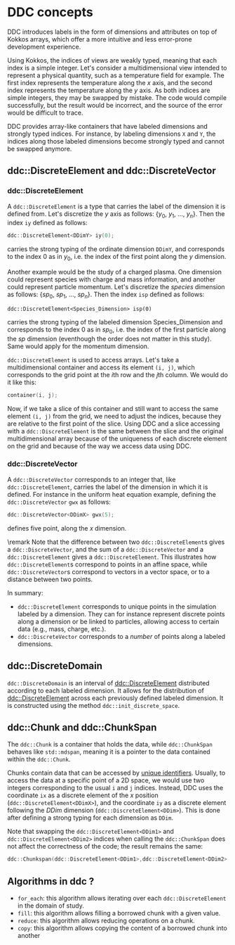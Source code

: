 # DDC concepts

<!--
Copyright (C) The ddc development team, see COPYRIGHT.md file

SPDX-License-Identifier: MIT
-->

DDC introduces labels in the form of dimensions and attributes on top of Kokkos arrays, which offer a more intuitive and less error-prone development experience.

Using Kokkos, the indices of views are weakly typed, meaning that each index is a simple integer. Let's consider a multidimensional view intended to represent a physical quantity, such as a temperature field for example. The first index represents the temperature along the $x$ axis, and the second index represents the temperature along the $y$ axis. As both indices are simple integers, they may be swapped by mistake. The code would compile successfully, but the result would be incorrect, and the source of the error would be difficult to trace.

DDC provides array-like containers that have labeled dimensions and strongly typed indices. For instance, by labeling dimensions `X` and `Y`, the indices along those labeled dimensions become strongly typed and cannot be swapped anymore.

## ddc::DiscreteElement and ddc::DiscreteVector

### ddc::DiscreteElement

A `ddc::DiscreteElement` is a type that carries the label of the dimension it is defined from.
Let's discretize the $y$ axis as follows: \{$y_0$, $y_1$, ..., $y_n$\}. Then the index `iy` defined as follows:

```cpp
ddc::DiscreteElement<DDimY> iy(0);
```

carries the strong typing of the ordinate dimension `DDimY`, and corresponds to the index 0 as in $y_0$, i.e. the index of the first point along the $y$ dimension.

Another example would be the study of a charged plasma. 
One dimension could represent species with charge and mass information, and another could represent particle momentum. 
Let's discretize the $species$ dimension as follows: {$sp_0$, $sp_1$, ..., $sp_n$}. Then the index `isp` defined as follows:

`ddc::DiscreteElement<Species_Dimension> isp(0)` 

carries the strong typing of the labeled dimension Species_Dimension and corresponds to the index 0 as in $sp_0$, i.e. the index of the first particle along the $sp$ dimension (eventhough the order does not matter in this study). 
Same would apply for the momentum dimension.

`ddc::DiscreteElement` is used to access arrays. 
Let's take a multidimensional container and access its element `(i, j)`, which corresponds to the grid point at the $i$th row and the $j$th column. We would do it like this:

```cpp
container(i, j);
```

Now, if we take a slice of this container and still want to access the same element `(i, j)` from the grid, we need to adjust the indices, because they are relative to the first point of the slice. Using DDC and a slice  accessing with a `ddc::DiscreteElement` is the same between the slice and the original multidimensional array because of the uniqueness of each discrete element on the grid and because of the way we access data using DDC.

### ddc::DiscreteVector

A `ddc::DiscreteVector` corresponds to an integer that, like `ddc::DiscreteElement`, carries the label of the dimension in which it is defined. For instance in the uniform heat equation example, defining the `ddc::DiscreteVector` `gwx` as follows:

```cpp
ddc::DiscreteVector<DDimX> gwx(5);
```

defines five point, along the $x$ dimension.

\remark Note that the difference between two `ddc::DiscreteElement`s gives a `ddc::DiscreteVector`, and the sum of a `ddc::DiscreteVector` and a `ddc::DiscreteElement` gives a `ddc::DiscreteElement`. This illustrates how `ddc::DiscreteElement`s correspond to points in an affine space, while `ddc::DiscreteVector`s correspond to vectors in a vector space, or to a distance between two points.

In summary:

- `ddc::DiscreteElement` corresponds to unique points in the simulation labeled by a dimension. They can for instance represent discrete points along a dimension or be linked to particles, allowing access to certain data (e.g., mass, charge, etc.).
- `ddc::DiscreteVector` corresponds to a *number* of points along a labeled dimensions.

## ddc::DiscreteDomain

`ddc::DiscreteDomain` is an interval of [ddc::DiscreteElement](#ddcdiscreteelement) distributed according to each labeled dimension.
It allows for the distribution of [ddc::DiscreteElement](#ddcdiscreteelement) across each previously defined labeled dimension. 
It is constructed using the method `ddc::init_discrete_space`. 

## ddc::Chunk and ddc::ChunkSpan

The `ddc::Chunk` is a container that holds the data, while `ddc::ChunkSpan` behaves like `std::mdspan`, meaning it is a pointer to the data contained within the `ddc::Chunk`.

Chunks contain data that can be accessed by [unique identifiers](#ddcdiscreteelement). Usually, to access the data at a specific point of a 2D space, we would use two integers corresponding to the usual `i` and `j` indices. Instead, DDC uses the coordinate `ix` as a discrete element of the $x$ position (`ddc::DiscreteElement<DDimX>`), and the coordinate `iy` as a discrete element following the $DDim$ dimension (`ddc::DiscreteElement<DDim>`). This is done after defining a strong typing for each dimension as `DDim`.

Note that swapping the `ddc::DiscreteElement<DDim1>` and `ddc::DiscreteElement<DDim2>` indices when calling the `ddc::ChunkSpan` does not affect the correctness of the code; the result remains the same: 

```cpp
ddc::Chunkspan(ddc::DiscreteElement<DDim1>,ddc::DiscreteElement<DDim2> ) == ddc::Chunkspan(ddc::DiscreteElement<DDim2>,ddc::DiscreteElement<DDim1> );
```

## Algorithms in ddc ?

+ `for_each`: this algorithm allows iterating over each `ddc::DiscreteElement` in the domain of study.
+ `fill`: this algorithm allows filling a borrowed chunk with a given value.
+ `reduce`: this algorithm allows reducing operations on a chunk.
+ `copy`: this algorithm allows copying the content of a borrowed chunk into another
